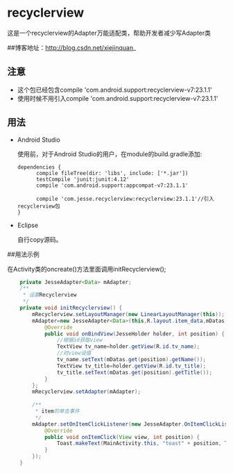 # recyclerview
这是一个recyclerview的Adapter万能适配类，帮助开发者减少写Adapter类

##博客地址：http://blog.csdn.net/xiejinquan_


## 注意
* 这个包已经包含compile 'com.android.support:recyclerview-v7:23.1.1'
* 使用时候不用引入compile 'com.android.support:recyclerview-v7:23.1.1'


## 用法

* Android Studio

	使用前，对于Android Studio的用户，在module的build.gradle添加:
	
	```
	dependencies {
    	  compile fileTree(dir: 'libs', include: ['*.jar'])
    	  testCompile 'junit:junit:4.12'
    	  compile 'com.android.support:appcompat-v7:23.1.1'
    	  
    	  compile 'com.jesse.recyclerview:recyclerview:23.1.1'//引入recyclerview包
	}
	```
	
* Eclipse
	
	自行copy源码。


##用法示例

在Activity类的oncreate()方法里面调用initRecyclerview();

```java
    private JesseAdapter<Data> mAdapter;
    /**
     * 设置Recyclerview
     */
    private void initRecyclerview() {
        mRecyclerview.setLayoutManager(new LinearLayoutManager(this));
        mAdapter=new JesseAdapter<Data>(this,R.layout.item_data,mDatas) {
            @Override
            public void onBindView(JesseHolder holder, int position) {
            	//根据id获取view
                TextView tv_name=holder.getView(R.id.tv_name);
                //对view设值
                tv_name.setText(mDatas.get(position).getName());
                TextView tv_title=holder.getView(R.id.tv_title);
                tv_title.setText(mDatas.get(position).getTitle());
            }
        };
        mRecyclerview.setAdapter(mAdapter);
        
        /**
         * item的单击事件
         */
        mAdapter.setOnItemClickListener(new JesseAdapter.OnItemClickListener() {
            @Override
            public void onItemClick(View view, int position) {
                Toast.makeText(MainActivity.this, "toast" + position, Toast.LENGTH_SHORT).show();
            }
        });
    }
```
